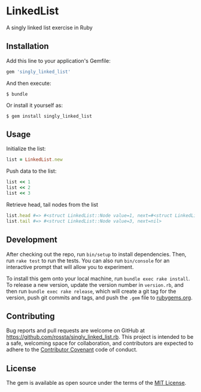 # LinkedList

A singly linked list exercise in Ruby

## Installation

Add this line to your application's Gemfile:

```ruby
gem 'singly_linked_list'
```

And then execute:

    $ bundle

Or install it yourself as:

    $ gem install singly_linked_list

## Usage

Initialize the list:

```ruby
list = LinkedList.new
```

Push data to the list:

```ruby
list << 1
list << 2
list << 3
```

Retrieve head, tail nodes from the list

```ruby
list.head #=> #<struct LinkedList::Node value=1, next=#<struct LinkedList::Node value=2, next=...>>
list.tail #=> #<struct LinkedList::Node value=3, next=nil>
```

## Development

After checking out the repo, run `bin/setup` to install dependencies. Then, run `rake test` to run the tests. You can also run `bin/console` for an interactive prompt that will allow you to experiment.

To install this gem onto your local machine, run `bundle exec rake install`. To release a new version, update the version number in `version.rb`, and then run `bundle exec rake release`, which will create a git tag for the version, push git commits and tags, and push the `.gem` file to [rubygems.org](https://rubygems.org).

## Contributing

Bug reports and pull requests are welcome on GitHub at https://github.com/rossta/singly_linked_list.rb. This project is intended to be a safe, welcoming space for collaboration, and contributors are expected to adhere to the [Contributor Covenant](contributor-covenant.org) code of conduct.

## License

The gem is available as open source under the terms of the [MIT License](http://opensource.org/licenses/MIT).

